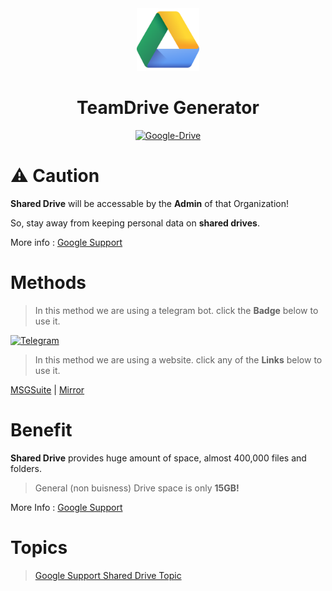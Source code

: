 <div align="center">
<a href="https://td.msgsuite.workers.dev" target="_blank">
<img src="./gdrive.png" width="100px">
</a>
<h1>TeamDrive Generator</h1>
<a href= "https://drive.google.com">
<img src="https://img.shields.io/badge/Google%20Drive-4285F4?style=for-the-badge&logo=googledrive&logoColor=white" alt="Google-Drive">
</a>
</div>

# ⚠ Caution
**Shared Drive** will be accessable by the **Admin** of that Organization!

So, stay away from keeping personal data on **shared drives**.

More info : [Google Support](https://support.google.com/a/answer/7337638)

# Methods
> In this method we are using a telegram bot. click the **Badge** below to use it.

[![Telegram](https://img.shields.io/badge/Telegram-2CA5E0?style=for-the-badge&logo=telegram&logoColor=white)](https://t.me/MSGuite_SD_Creator_Bot)

> In this method we are using a website. click any of the **Links** below to use it.

[MSGSuite](https://td.msgsuite.workers.dev/) | [Mirror]((https://msgsuite.eu.org))

# Benefit
**Shared Drive** provides huge amount of space, almost 400,000 files and folders.
> General (non buisness) Drive space is only **15GB!**

More Info : [Google Support](https://support.google.com/a/answer/7338880)

# Topics

> [Google Support Shared Drive Topic](https://support.google.com/a/topic/7337266)



